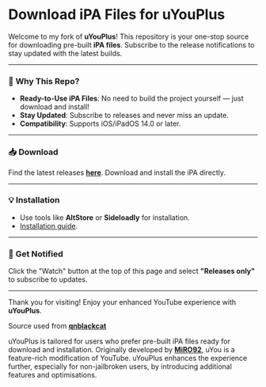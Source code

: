 # Download iPA Files for uYouPlus

Welcome to my fork of **uYouPlus**! This repository is your one-stop source for downloading pre-built **iPA files**. Subscribe to the release notifications to stay updated with the latest builds.

---

### 🚀 **Why This Repo?**

- **Ready-to-Use iPA Files**: No need to build the project yourself — just download and install!
- **Stay Updated**: Subscribe to releases and never miss an update.
- **Compatibility**: Supports iOS/iPadOS 14.0 or later.

---

### 📥 **Download**

Find the latest releases [**here**](https://github.com/Sj09-gnc/uYouPlus-R/releases). Download and install the iPA directly.

---

### 💡 **Installation**

- Use tools like **AltStore** or **Sideloadly** for installation.
- [Installation guide](https://github.com/qnblackcat/uYouPlus/wiki/Installation).

---

### 🌟 **Get Notified**

Click the "Watch" button at the top of this page and select **"Releases only"** to subscribe to updates.

---

Thank you for visiting! Enjoy your enhanced YouTube experience with **uYouPlus**.


Source used from [**qnblackcat**](https://github.com/qnblackcat/uYouPlus)

uYouPlus is tailored for users who prefer pre-built iPA files ready for download and installation. Originally developed by [**MiRO92**](https://github.com/MiRO92/uYou-for-YouTube), uYou is a feature-rich modification of YouTube. uYouPlus enhances the experience further, especially for non-jailbroken users, by introducing additional features and optimisations.
